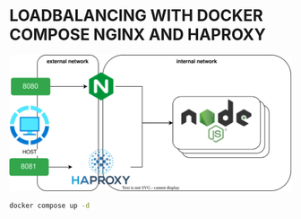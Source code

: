 # LOADBALANCING WITH DOCKER COMPOSE NGINX AND HAPROXY

![DIAGRAM](./diagram.drawio.svg)


``` bash
docker compose up -d
``` 
